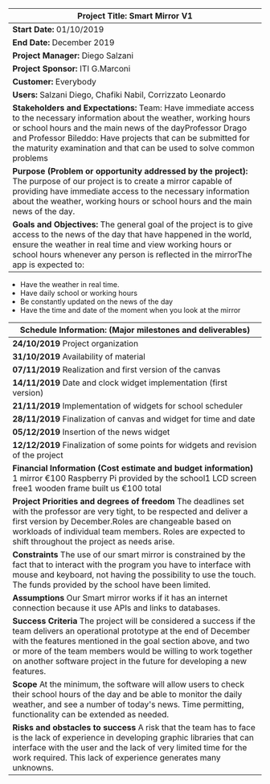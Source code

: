 | **Project Title:** Smart Mirror V1 |
| --- |
| **Start Date:** 01/10/2019 |
| **End Date:** December 2019 |
| **Project Manager:** Diego Salzani |
| **Project Sponsor:** ITI G.Marconi |
| **Customer:** Everybody |
| **Users:** Salzani Diego, Chafiki Nabil, Corrizzato Leonardo |
| **Stakeholders and Expectations:** Team: Have immediate access to the necessary information about the weather, working hours or school hours and the main news of the dayProfessor Drago and Professor Bileddo: Have projects that can be submitted for the maturity examination and that can be used to solve common problems |
| **Purpose (Problem or opportunity addressed by the project):** The purpose of our project is to create a mirror capable of providing have immediate access to the necessary information about the weather, working hours or school hours and the main news of the day. |
| **Goals and Objectives:** The general goal of the project is to give access to the news of the day that have happened in the world, ensure the weather in real time and view working hours or school hours whenever any person is reflected in the mirrorThe app is expected to: |

* Have the weather in real time.
* Have daily school or working hours
* Be constantly updated on the news of the day
* Have the time and date of the moment when you look at the mirror 

| **Schedule Information:** (Major milestones and deliverables) |
| --- |
| **24/10/2019** Project organization |
| **31/10/2019** Availability of material |
| **07/11/2019** Realization and first version of the canvas |
| **14/11/2019** Date and clock widget implementation (first version) |
| **21/11/2019** Implementation of widgets for school scheduler |
| **28/11/2019** Finalization of canvas and widget for time and date |
| **05/12/2019** Insertion of the news widget |
| **12/12/2019** Finalization of some points for widgets and revision of the project |
| **Financial Information (Cost estimate and budget information)** 1 mirror €100 Raspberry Pi provided by the school1 LCD screen free1 wooden frame built us €100 total |
| **Project Priorities and degrees of freedom** The deadlines set with the professor are very tight, to be respected and deliver a first version by December.Roles are changeable based on workloads of individual team members.  Roles are expected to shift throughout the project as needs arise. |
| **Constraints** The use of our smart mirror is constrained by the fact that to interact with the program you have to interface with mouse and keyboard, not having the possibility to use the touch. The funds provided by the school have been limited. |
| **Assumptions**  Our Smart mirror works if it has an internet connection because it use APIs and links to databases. |
| **Success Criteria**  The project will be considered a success if  the team delivers an operational prototype at the end of December with the features mentioned in the goal section above, and two or more of the team members would be willing to work together on another software project in the future for developing a new features. |
| **Scope**  At the minimum, the software will allow users to check their school hours of the day and be able to monitor the daily weather, and see a number of today&#39;s news.  Time permitting, functionality can be extended as needed. |
| **Risks and obstacles to success**  A risk that the team has to face is the lack of experience in developing graphic libraries that can interface with the user and the lack of very limited time for the work required.  This lack of experience generates many unknowns. |
